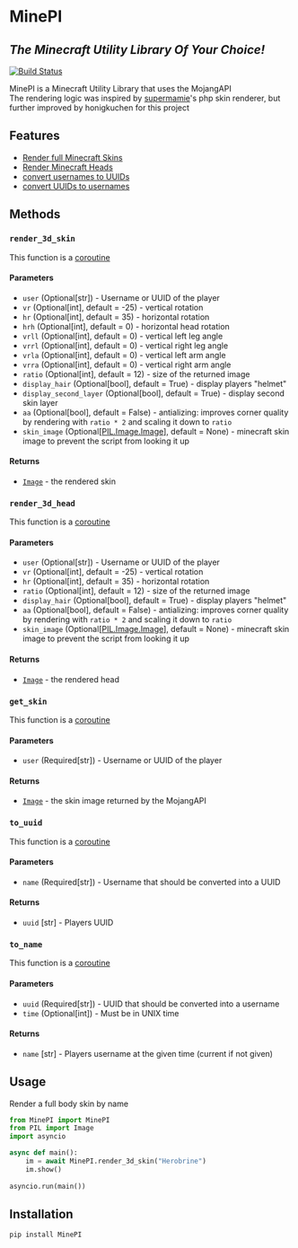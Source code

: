 # MinePI
## _The Minecraft Utility Library Of Your Choice!_

[![Build Status](https://travis-ci.org/joemccann/dillinger.svg?branch=master)](https://travis-ci.org/joemccann/dillinger)

MinePI is a Minecraft Utility Library that uses the MojangAPI  
The rendering logic was inspired by [supermamie](https://github.com/supermamie/php-Minecraft-3D-skin)'s php skin renderer, but further improved by honigkuchen for this project

## Features

- [Render full Minecraft Skins](#render_3d_skin)
- [Render Minecraft Heads](#render_3d_head)
- [convert usernames to UUIDs](#to_uuid)
- [convert UUIDs to usernames](#to_name)

## Methods

### `render_3d_skin`
This function is a [coroutine](https://docs.python.org/3/library/asyncio-task.html)

#### Parameters
- `user` (Optional[str]) - Username or UUID of the player
- `vr` (Optional[int], default = -25) - vertical rotation
- `hr` (Optional[int], default = 35) - horizontal rotation
- `hrh` (Optional[int], default = 0) - horizontal head rotation
- `vrll` (Optional[int], default = 0) - vertical left leg angle
- `vrrl` (Optional[int], default = 0) - vertical right leg angle
- `vrla` (Optional[int], default = 0) - vertical left arm angle
- `vrra` (Optional[int], default = 0) - vertical right arm angle
- `ratio` (Optional[int], default = 12) - size of the returned image
- `display_hair` (Optional[bool], default = True) - display players "helmet"
- `display_second_layer` (Optional[bool], default = True) - display second skin layer
- `aa` (Optional[bool], default = False) - antializing: improves corner quality by rendering with `ratio * 2` and scaling it down to `ratio`
- `skin_image` (Optional[[PIL.Image.Image](https://pillow.readthedocs.io/en/stable/reference/Image.html)], default = None) - minecraft skin image to prevent the script from looking it up

#### Returns
- [`Image`](https://pillow.readthedocs.io/en/stable/reference/Image.html) - the rendered skin 

### `render_3d_head`
This function is a [coroutine](https://docs.python.org/3/library/asyncio-task.html)

#### Parameters
- `user` (Optional[str]) - Username or UUID of the player
- `vr` (Optional[int], default = -25) - vertical rotation
- `hr` (Optional[int], default = 35) - horizontal rotation
- `ratio` (Optional[int], default = 12) - size of the returned image
- `display_hair` (Optional[bool], default = True) - display players "helmet"
- `aa` (Optional[bool], default = False) - antializing: improves corner quality by rendering with `ratio * 2` and scaling it down to `ratio`
- `skin_image` (Optional[[PIL.Image.Image](https://pillow.readthedocs.io/en/stable/reference/Image.html)], default = None) - minecraft skin image to prevent the script from looking it up

#### Returns
- [`Image`](https://pillow.readthedocs.io/en/stable/reference/Image.html) - the rendered head 

### `get_skin`
This function is a [coroutine](https://docs.python.org/3/library/asyncio-task.html)

#### Parameters
- `user` (Required[str]) - Username or UUID of the player

#### Returns
- [`Image`](https://pillow.readthedocs.io/en/stable/reference/Image.html) - the skin image returned by the MojangAPI

### `to_uuid`
This function is a [coroutine](https://docs.python.org/3/library/asyncio-task.html)

#### Parameters
- `name` (Required[str]) - Username that should be converted into a UUID

#### Returns
- `uuid` [str] - Players UUID

### `to_name`
This function is a [coroutine](https://docs.python.org/3/library/asyncio-task.html)

#### Parameters
- `uuid` (Required[str]) - UUID that should be converted into a username
- `time` (Optional[int]) - Must be in UNIX time

#### Returns
- `name` [str] - Players username at the given time (current if not given)

## Usage

Render a full body skin by name
```py
from MinePI import MinePI
from PIL import Image
import asyncio

async def main():
    im = await MinePI.render_3d_skin("Herobrine")
    im.show()
    
asyncio.run(main())
```

## Installation

```sh
pip install MinePI
```
